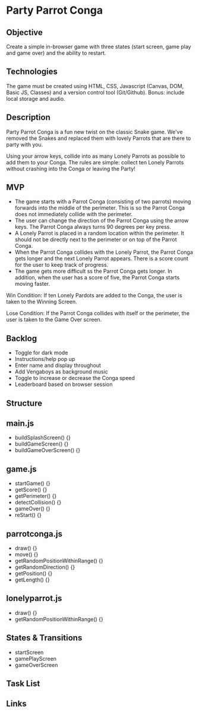 # Party Parrot Conga

## Objective 

Create a simple in-browser game with three states (start screen, game play and game over) and the ability to restart. 

## Technologies 

The game must be created using HTML, CSS, Javascript (Canvas, DOM, Basic JS, Classes) and a version control tool (Git/Github). Bonus: include local storage and audio.

## Description

Party Parrot Conga is a fun new twist on the classic Snake game. We've removed the Snakes and replaced them with lovely Parrots that are there to party with you. 

Using your arrow keys, collide into as many Lonely Parrots as possible to add them to your Conga. The rules are simple: collect ten Lonely Parrots without crashing into the Conga or leaving the Party!

## MVP
- The game starts with a Parrot Conga (consisting of two parrots) moving forwards into the middle of the perimeter. This is so the Parrot Conga does not immediately collide with the perimeter. 
- The user can change the direction of the Parrot Conga using the arrow keys. The Parrot Conga always turns 90 degrees per key press.
- A Lonely Parrot is placed in a random location within the perimeter. It should not be directly next to the perimeter or on top of the Parrot Conga.
- When the Parrot Conga collides with the Lonely Parrot, the Parrot Conga gets longer and the next Lonely Parrot appears. There is a score count for the user to keep track of progress.
- The game gets more difficult ss the Parrot Conga gets longer. In addition, when the user has a score of five, the Parrot Conga starts moving faster.

Win Condition: If ten Lonely Pardots are added to the Conga, the user is taken to the Winning Screen.

Lose Condition: If the Parrot Conga collides with itself or the perimeter, the user is taken to the Game Over screen.

## Backlog
- Toggle for dark mode
- Instructions/help pop up
- Enter name and display throughout
- Add Vengaboys as background music
- Toggle to increase or decrease the Conga speed
- Leaderboard based on browser session

## Structure

## main.js
- buildSplashScreen() {}
- buildGameScreen() {}
- buildGameOverScreen() {}

## game.js
- startGame() {}
- getScore() {}
- getPerimeter() {}
- detectCollision() {}
- gameOver() {}
- reStart() {}

## parrotconga.js
- draw() {}
- move() {}
- getRandomPositionWithinRange() {}
- getRandomDirection() {}
- getPosition() {}
- getLength() {}

## lonelyparrot.js
- draw() {}
- getRandomPositionWithinRange() {}

## States & Transitions
- startScreen
- gamePlayScreen
- gameOverScreen

## Task List

## Links